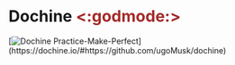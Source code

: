 # Dochine <span style = "color:brown"> <:godmode:> </span>
[![Dochine Practice-Make-Perfect](https://img.shields.io/badge/Dochine--Practice--Make--Perfect%20(let's%20do%20this%20guys!)-blue?logo=dochine)](https://dochine.io/#https://github.com/ugoMusk/dochine)